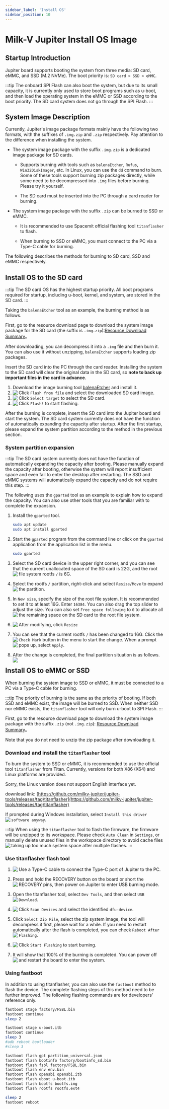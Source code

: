```yaml
---
sidebar_label: 'Install OS'
sidebar_position: 10
---
```


# Milk-V Jupiter Install OS Image

## Startup Introduction

Jupiter board supports booting the system from three media: SD card, eMMC, and SSD (M.2 NVMe). The boot priority is: `SD card > SSD > eMMC`.

:::tip
The onboard SPI Flash can also boot the system, but due to its small capacity, it is currently only used to store boot programs such as u-boot, and then load the operating system in the eMMC or SSD according to the boot priority. The SD card system does not go through the SPI Flash.
:::

## System Image Description

Currently, Jupiter's image package formats mainly have the following two formats, with the suffixes of `.img.zip` and `.zip` respectively. Pay attention to the difference when installing the system.

- The system image package with the suffix `.img.zip` is a dedicated image package for SD cards.

  - Supports burning with tools such as `balenaEtcher`, `Rufus`, `Win32DiskImager`, etc. In Linux, you can use the `dd` command to burn. Some of these tools support burning zip packages directly, while some need to be decompressed into `.img` files before burning. Please try it yourself.

  - The SD card must be inserted into the PC through a card reader for burning.

- The system image package with the suffix `.zip` can be burned to SSD or eMMC.

  - It is recommended to use Spacemit official flashing tool `titanflasher` to flash.

  - When burning to SSD or eMMC, you must connect to the PC via a Type-C cable for burning.

The following describes the methods for burning to SD card, SSD and eMMC respectively.

## Install OS to the SD card

:::tip
The SD card OS has the highest startup priority. All boot programs required for startup, including u-boot, kernel, and system, are stored in the SD card.
:::

Taking the `balenaEtcher` tool as an example, the burning method is as follows.

First, go to the resource download page to download the system image package for the SD card (the suffix is ​​`.img.zip`):[Resource Download Summary](https://milkv.io/docs/jupiter/getting-started/resources)。

After downloading, you can decompress it into a `.img` file and then burn it. You can also use it without unzipping, `balenaEtcher` supports loading zip packages.

Insert the SD card into the PC through the card reader. Installing the system to the SD card will clear the original data in the SD card, so **note to back up important files in the card in advance**.

1. Download the image burning tool [balenaEtcher](https://etcher.balena.io/) and install it.
2. Click `Flash from file` and select the downloaded SD card image.
   <Image src='/docs/common/etcher-step1.webp' maxWidth='100%' align='left' />
3. Click `Select target` to select the SD card.
   <Image src='/docs/common/etcher-step2.webp' maxWidth='100%' align='left' />
4. Click `Flash!` to start flashing.
   <Image src='/docs/common/etcher-step3.webp' maxWidth='100%' align='left' />

After the burning is complete, insert the SD card into the Jupiter board and start the system. The SD card system currently does not have the function of automatically expanding the capacity after startup. After the first startup, please expand the system partition according to the method in the previous section.

### System partition expansion

:::tip
The SD card system currently does not have the function of automatically expanding the capacity after booting. Please manually expand the capacity after booting, otherwise the system will report insufficient space and even fail to enter the desktop after restarting. The SSD and eMMC systems will automatically expand the capacity and do not require this step.
:::

The following uses the `gparted` tool as an example to explain how to expand the capacity. You can also use other tools that you are familiar with to complete the expansion.

1. Install the `gparted` tool.
   ```bash
   sudo apt update
   sudo apt install gparted
   ```
2. Start the `gparted` program from the command line or click on the `gparted` application from the application list in the menu.
   ```bash
   sudo gparted
   ```

3. Select the SD card device in the upper right corner, and you can see that the current unallocated space of the SD card is 22G, and the root file system rootfs `/` is 6G.
   <Image src='/docs/jupiter/gparted-extend-01.webp' maxWidth='100%' align='left' />

4. Select the rootfs `/` partition, right-click and select `Resize/Move` to expand the partition.
   <Image src='/docs/jupiter/gparted-extend-02.webp' maxWidth='100%' align='left' />

5. In `New size`, specify the size of the root file system. It is recommended to set it to at least 16G. Enter `16384`. You can also drag the top slider to adjust the size. You can also set `Free space following` to `0` to allocate all the remaining space on the SD card to the root file system.
   <Image src='/docs/jupiter/gparted-extend-03.webp' maxWidth='100%' align='left' />

6. After modifying, click `Resize`
   <Image src='/docs/jupiter/gparted-extend-04.webp' maxWidth='100%' align='left' />

7. You can see that the current rootfs `/` has been changed to 16G. Click the `Check Mark` button in the menu to start the change.
   <Image src='/docs/jupiter/gparted-extend-05.webp' maxWidth='100%' align='left' />
   When a prompt pops up, select `Apply`.
   <Image src='/docs/jupiter/gparted-extend-06.webp' maxWidth='100%' align='left' />

8. After the change is completed, the final partition situation is as follows.
   <Image src='/docs/jupiter/gparted-extend-07.webp' maxWidth='100%' align='left' />

## Install OS to eMMC or SSD

When burning the system image to SSD or eMMC, it must be connected to a PC via a Type-C cable for burning.

:::tip
The priority of burning is the same as the priority of booting. If both SSD and eMMC exist, the image will be burned to SSD. When neither SSD nor eMMC exists, the `titanflasher` tool will only burn u-boot to SPI Flash.
:::

First, go to the resource download page to download the system image package with the suffix `.zip` (not `.img.zip`): [Resource Download Summary](https://milkv.io/docs/jupiter/getting-started/resources)。

Note that you do not need to unzip the zip package after downloading it.

### Download and install the `titanflasher` tool

To burn the system to SSD or eMMC, it is recommended to use the official tool `titanflasher` from Titan. Currently, versions for both X86 (X64) and Linux platforms are provided.

Sorry, the Linux version does not support English interface yet.

download link: [https://github.com/milkv-jupiter/jupiter-tools/releases/tag/titanflasher](https://github.com/milkv-jupiter/jupiter-tools/releases/tag/titanflasher)

If prompted during Windows installation, select `Install this driver software anyway`.
<Image src='/docs/jupiter/titanflasher-20-en.webp' maxWidth='100%' align='left' />

:::tip
When using the `titanflasher` tool to flash the firmware, the firmware will be unzipped to its workspace. Please check `Auto Clean` in `Settings`, or manually delete unused files in the workspace directory to avoid cache files taking up too much system space after multiple flashes.
:::
<Image src='/docs/jupiter/titanflasher-35-en.webp' maxWidth='100%' align='left' />

### Use titanflasher flash tool

1. Use a Type-C cable to connect the Type-C port of Jupiter to the PC.
   <Image src='/docs/common/usba2typec.webp' maxWidth='50%' align='left' />

2. Press and hold the RECOVERY button on the board or short the RECOVERY pins, then power on Jupiter to enter USB burning mode.
   <Image src='/docs/jupiter/jupiter-recovery.webp' maxWidth='100%' align='left' />

3. Open the titanflasher tool, select `Dev Tools`, and then select `USB Download`.
   <Image src='/docs/jupiter/titanflasher-30-en.webp' maxWidth='100%' align='left' />

4. Click `Scan Devices` and select the identified `dfu-device`.
   <Image src='/docs/jupiter/titanflasher-31-en.webp' maxWidth='100%' align='left' />

5. Click `Select Zip File`, select the zip system image, the tool will decompress it first, please wait for a while. If you need to restart automatically after the flash is completed, you can check `Reboot After Flashing`.
   <Image src='/docs/jupiter/titanflasher-32-en.webp' maxWidth='100%' align='left' />

6. Click `Start Flashing` to start burning.
   <Image src='/docs/jupiter/titanflasher-33-en.webp' maxWidth='100%' align='left' />

7. It will show that 100% of the burning is completed. You can power off and restart the board to enter the system.
   <Image src='/docs/jupiter/titanflasher-34-en.webp' maxWidth='100%' align='left' />

### Using fastboot

In addition to using titanflasher, you can also use the `fastboot` method to flash the device. The complete flashing steps of this method need to be further improved. The following flashing commands are for developers' reference only.

```bash
fastboot stage factory/FSBL.bin
fastboot continue
sleep 2

fastboot stage u-boot.itb
fastboot continue
sleep 3
#adb reboot bootloader
#sleep 3

fastboot flash gpt partition_universal.json
fastboot flash bootinfo factory/bootinfo_sd.bin
fastboot flash fsbl factory/FSBL.bin
fastboot flash env env.bin
fastboot flash opensbi opensbi.itb
fastboot flash uboot u-boot.itb
fastboot flash bootfs bootfs.img
fastboot flash rootfs rootfs.ext4

sleep 2
fastboot reboot
```
